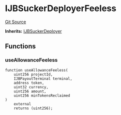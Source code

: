 # IJBSuckerDeployerFeeless
[Git Source](https://github.com/Bananapus/nana-suckers/blob/faba69dd26a284c037886fb39a0fe6a34055e8dd/src/interfaces/IJBSuckerDeployerFeeless.sol)

**Inherits:**
[IJBSuckerDeployer](/docs/dev/v5/api/suckers/interfaces/IJBSuckerDeployer.md)


## Functions
### useAllowanceFeeless


```solidity
function useAllowanceFeeless(
    uint256 projectId,
    IJBPayoutTerminal terminal,
    address token,
    uint32 currency,
    uint256 amount,
    uint256 minTokensReclaimed
)
    external
    returns (uint256);
```

